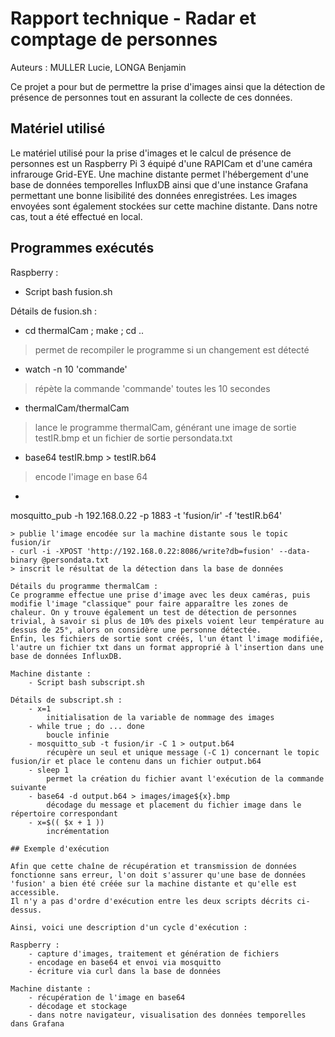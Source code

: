 # Rapport technique - Radar et comptage de personnes

Auteurs : MULLER Lucie, LONGA Benjamin

Ce projet a pour but de permettre la prise d'images ainsi que la détection de présence de personnes tout en assurant la collecte de ces données.

## Matériel utilisé

Le matériel utilisé pour la prise d'images et le calcul de présence de personnes est un Raspberry Pi 3 équipé d'une RAPICam et d'une caméra infrarouge Grid-EYE.
Une machine distante permet l'hébergement d'une base de données temporelles InfluxDB ainsi que d'une instance Grafana permettant une bonne lisibilité des données enregistrées. Les images envoyées sont également stockées sur cette machine distante. Dans notre cas, tout a été effectué en local.

## Programmes exécutés

Raspberry :
- Script bash fusion.sh

Détails de fusion.sh : 
- cd thermalCam ; make ; cd ..
> permet de recompiler le programme si un changement est détecté
- watch -n 10 'commande'
> répète la commande 'commande' toutes les 10 secondes
- thermalCam/thermalCam
> lance le programme thermalCam, générant une image de sortie testIR.bmp et un fichier de sortie persondata.txt
- base64 testIR.bmp > testIR.b64
> encode l'image en base 64
- ```bash
mosquitto_pub -h 192.168.0.22 -p 1883 -t 'fusion/ir' -f 'testIR.b64'
```
> publie l'image encodée sur la machine distante sous le topic fusion/ir
- curl -i -XPOST 'http://192.168.0.22:8086/write?db=fusion' --data-binary @persondata.txt
> inscrit le résultat de la détection dans la base de données

Détails du programme thermalCam :
Ce programme effectue une prise d'image avec les deux caméras, puis modifie l'image "classique" pour faire apparaître les zones de chaleur. On y trouve également un test de détection de personnes trivial, à savoir si plus de 10% des pixels voient leur température au dessus de 25°, alors on considère une personne détectée.
Enfin, les fichiers de sortie sont créés, l'un étant l'image modifiée, l'autre un fichier txt dans un format approprié à l'insertion dans une base de données InfluxDB.

Machine distante :
	- Script bash subscript.sh

Détails de subscript.sh :
	- x=1
		initialisation de la variable de nommage des images
	- while true ; do ... done
		boucle infinie
	- mosquitto_sub -t fusion/ir -C 1 > output.b64
		récupère un seul et unique message (-C 1) concernant le topic fusion/ir et place le contenu dans un fichier output.b64
	- sleep 1
		permet la création du fichier avant l'exécution de la commande suivante
	- base64 -d output.b64 > images/image${x}.bmp
		décodage du message et placement du fichier image dans le répertoire correspondant
	- x=$(( $x + 1 ))
		incrémentation

## Exemple d'exécution

Afin que cette chaîne de récupération et transmission de données fonctionne sans erreur, l'on doit s'assurer qu'une base de données 'fusion' a bien été créée sur la machine distante et qu'elle est accessible.
Il n'y a pas d'ordre d'exécution entre les deux scripts décrits ci-dessus.

Ainsi, voici une description d'un cycle d'exécution :

Raspberry :
	- capture d'images, traitement et génération de fichiers
	- encodage en base64 et envoi via mosquitto
	- écriture via curl dans la base de données

Machine distante :
	- récupération de l'image en base64
	- décodage et stockage
	- dans notre navigateur, visualisation des données temporelles dans Grafana
